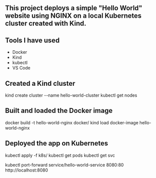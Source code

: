 ## This project deploys a simple "Hello World" website using NGINX on a local Kubernetes cluster created with Kind.

## Tools I have used
- Docker
- Kind
- kubectl
- VS Code

## Created a Kind cluster

kind create cluster --name hello-world-cluster
kubectl get nodes

## Built and loaded the Docker image

docker build -t hello-world-nginx docker/
kind load docker-image hello-world-nginx

## Deployed the app on Kubernetes

kubectl apply -f k8s/
kubectl get pods
kubectl get svc

kubectl port-forward service/hello-world-service 8080:80
 http://localhost:8080

